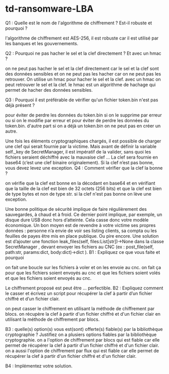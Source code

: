 # td-ransomware-LBA

Q1 : Quelle est le nom de l'algorithme de chiffrement ? Est-il robuste et pourquoi ?

l'algorithme de chiffrement est AES-256, il est robuste car il est utilisé par les banques et les gouvernements.

Q2 : Pourquoi ne pas hacher le sel et la clef directement ? Et avec un hmac ?

on ne peut pas hacher le sel et la clef directement car le sel et la clef sont des données sensibles et on ne peut pas les hacher car on ne peut pas les retrouver. On utilise un hmac pour hacher le sel et la clef. avec un hmac on peut retrouver le sel et la clef.
le hmac est un algorithme de hachage qui permet de hacher des données sensibles.

Q3 : Pourquoi il est préférable de vérifier qu'un fichier token.bin n'est pas déjà présent ?

pour éviter de perdre les données du token.bin si on le supprime par erreur ou si on le modifie par erreur et pour éviter de perdre les données du token.bin. d'autre part si on a déjà un token.bin on ne peut pas en créer un autre.


Une fois les éléments cryptographiques chargés, il est possible de charger une clef qui serait
fournie par la victime. Mais avant de définir la variable self._key de SecretManager, il est impératif
de la valider, sans quoi les fichiers seraient déchiffré avec la mauvaise clef …
La clef sera fournie en base64 (c’est une clef binaire originalement). Si la clef n’est pas bonne,
vous devez levez une exception.
Q4 : Comment vérifier que la clef la bonne ?

on vérifie que la clef est bonne en la décodant en base64 et en vérifiant que la taille de la clef est bien de 32 octets (256 bits) et que la clef est bien de type bytes et non de type str. si la clef n'est pas bonne on lève une exception.

Une bonne politique de sécurité implique de faire régulièrement des sauvegardes, à chaud et à
froid. Ce dernier point implique, par exemple, un disque dure USB donc hors d’atteinte. Cela
casse donc votre modèle économique. Un bon moyen est de revendre à votre victime ses propres
données : personne n’a envie de voir ses listing clients, sa compta ou les feuilles de payes être mis
en place publique. Ou pire encore.
Une solution est d’ajouter une fonction leak_files(self, files:List[str])->None dans la
classe SecretManager , devant envoyer les fichiers au CNC (ex : post_file(self, path:str,
params:dict, body:dict)->dict ).
B1 : Expliquez ce que vous faite et pourquoi

on fait une boucle sur les fichiers à voler et on les envoie au cnc. on fait ça pour que les fichiers soient envoyés au cnc et que les fichiers soient volés et que les fichiers soient envoyés au cnc.

Le chiffrement proposé est peut être … perfectible.
B2 : Expliquez comment le casser et écrivez un script pour récupérer la clef à partir d’un fichier
chiffré et d’un fichier clair.

on peut casser le chiffrement en utilisant la méthode de chiffrement par blocs. on récupère la clef à partir d'un fichier chiffré et d'un fichier clair en utilisant la méthode de chiffrement par blocs.

B3 : quelle(s) option(s) vous est(sont) offerte(s) fiable(s) par la bibliothèque cryptographie ?
Justifiez
on a plusiers options fiables par la bibliothèque cryptographie. on a l'option de chiffrement par blocs qui est fiable car elle permet de récupérer la clef à partir d'un fichier chiffré et d'un fichier clair. on a aussi l'option de chiffrement par flux qui est fiable car elle permet de récupérer la clef à partir d'un fichier chiffré et d'un fichier clair.

B4 : Implémentez votre solution.






